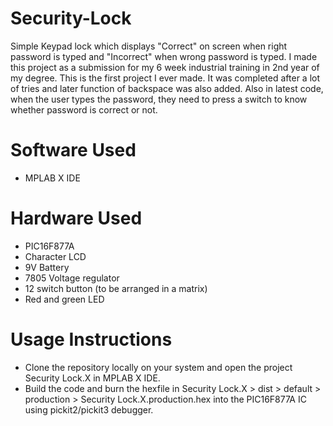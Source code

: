 # Security-Lock
Simple Keypad lock which displays "Correct" on screen when right password is typed and "Incorrect" when wrong password is typed. I made this project as a submission for my 6 week industrial training in 2nd year of my degree. This is the first project I ever made. It was completed after a lot of tries and later function of backspace was also added. Also in latest code, when the user types the password, they need to press a switch to know whether password is correct or not.

# Software Used 
* MPLAB X IDE

# Hardware Used 
* PIC16F877A
* Character LCD
* 9V Battery
* 7805 Voltage regulator
* 12 switch button (to be arranged in a matrix)
* Red and green LED

# Usage Instructions
* Clone the repository locally on your system and open the project Security Lock.X in MPLAB X IDE.
* Build the code and burn the hexfile in Security Lock.X > dist > default > production > Security Lock.X.production.hex into the PIC16F877A IC using pickit2/pickit3 debugger.
